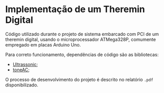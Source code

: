 # Implementação de um Theremin Digital

Código utilizado durante o projeto de sistema embarcado com PCI de um theremin digital, usando o microprocessador ATMega328P, comumente empregado em placas Arduino Uno. 

Para correto funcionamento, dependências de código são as bibliotecas:
- [Ultrassonic](https://github.com/filipeflop/Ultrasonic);
- [toneAC](https://bitbucket.org/teckel12/arduino-toneac/wiki/Home);

O processo de desenvolvimento do projeto é descrito no relatório `.pdf` disponibilizado.